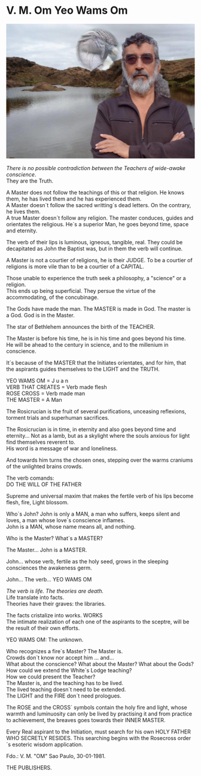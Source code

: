 # V. M. Om Yeo Wams Om

![Master with kondor](/assets/img/master_with_kondor.jpg)

_There is no possible contradiction between the Teachers of wide-awake conscience_.  
They are the Truth.  

A Master does not follow the teachings of this or that religion. He knows them, he has lived them and he has experienced them.  
A Master doesn´t follow the sacred writting´s dead letters. On the contrary, he lives them.  
A true Master doesn´t follow any religion. The master conduces, guides and orientates the religious. He´s a superior Man, he goes beyond time, space and eternity.  

The verb of their lips is luminous, igneous, tangible, real. They could be decapitated as John the Baptist was, but in them the verb will continue.  

A Master is not a courtier of religions, he is their JUDGE.
To be a courtier of religions is more vile than to be a courtier of a CAPITAL.

Those unable to experience the truth seek a philosophy, a "science" or a religion.  
This ends up being superficial. They persue the virtue of the accommodating, of the concubinage.  

The Gods have made the man. The MASTER is made in God. The master is a God.  God is in the Master.  

The star of Bethlehem announces the birth of the TEACHER. 

The Master is before his time, he is in his time and goes beyond his time.  
He will be ahead to the century in science, and to the millenium in conscience.  

It´s because of the MASTER that the Initiates orientates, and for him, that the aspirants guides themselves to the LIGHT and the TRUTH.  

YEO WAMS OM = J u a n  
VERB THAT CREATES = Verb made flesh  
ROSE CROSS = Verb made man  
THE MASTER = A Man  

The Rosicrucian is the fruit of several purifications, unceasing reflexions, torment trials and superhuman sacrifices.  

The Rosicrucian is in time, in eternity and also goes beyond time and eternity... Not as a lamb, but as a skylight where the souls anxious for light find themselves reverent to.  
His word is a message of war and loneliness.  

And towards him turns the chosen ones, stepping over the warms craniums of the unlighted brains crowds.  

The verb comands:  
DO THE WILL OF THE FATHER  

Supreme and universal maxim that makes the fertile verb of his lips become flesh, fire, Light blossom.

Who´s John? John is only a MAN, a man who suffers, keeps silent and loves, a man whose love´s conscience inflames.  
John is a MAN, whose name means all, and nothing.  

Who is the Master? What´s a MASTER?  

The Master... John is a MASTER.  

John... whose verb, fertile as the holy seed, grows in the sleeping consciences the awakeness germ.  

John... The verb... YEO WAMS OM  

_The verb is life. The theories are death._  
Life translate into facts.  
Theories have their graves: the libraries.  

The facts cristalize into works. WORKS  
The intimate realization of each one of the aspirants to the sceptre, will be the result of their own efforts.  

YEO WAMS OM: The unknown.  

Who recognizes a fire´s Master? The Master is.  
Crowds don´t know nor accept him ... and...  
What about the conscience? What about the Master? What about the Gods?  
How could we extend the White´s Lodge teaching?  
How we could present the Teacher?  
The Master is, and the teaching has to be lived.  
The lived teaching doesn´t need to be extended.  
The LIGHT and the FIRE don´t need prologues.  

The ROSE and the CROSS´ symbols contain the holy fire and light, whose warmth and luminuosity can only be lived by practising it and from practice to achievement, the breaves goes towards their INNER  MASTER.  

Every Real aspirant to the Initiation, must search for his own HOLY FATHER WHO SECRETLY RESIDES. This searching begins with the Rosecross order´s esoteric wisdom application.  

Fdo.: V. M. "OM" Sao Paulo, 30-01-1981.  

THE PUBLISHERS.  
